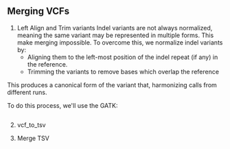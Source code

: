 Merging VCFs
---------------

1. Left Align and Trim variants
Indel variants are not always normalized,
meaning the same variant may be represented in multiple forms.
This make merging impossible. To overcome this, we normalize indel
variants by:  
    - Aligning them to the left-most position of the indel repeat (if any) in the reference.
    - Trimming the variants to remove bases which overlap the reference

This produces a canonical form of the variant that, harmonizing calls from different runs.

To do this process, we'll use the GATK:
```

```

2. vcf\_to\_tsv

3. Merge TSV
